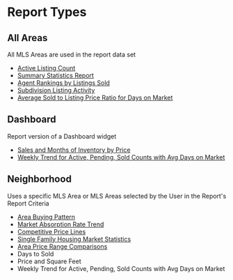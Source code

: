 # Report Types 
## All Areas
All MLS Areas are used in the report data set
- [Active Listing Count](../Reports/ReportTypes/reda_rpt_type_active_listing_count.md)
- [Summary Statistics Report](../Reports/ReportTypes/reda_rpt_type_allarea_summary_stats.md)
- [Agent Rankings by Listings Sold](../Reports/ReportTypes/reda_rpt_type_agent_rankings.md)
- [Subdivision Listing Activity](../Reports/ReportTypes/reda_rpt_type_subdivision_activity.md)
- [Average Sold to Listing Price Ratio for Days on Market](../Reports/ReportTypes/reda_rpt_type_avg_sold_to_listing.md)

## Dashboard
Report version of a Dashboard widget
- [Sales and Months of Inventory by Price](../Reports/ReportTypes/reda_rpt_type_sales_inventory_by_price.md)
- [Weekly Trend for Active, Pending, Sold Counts with Avg Days on Market](../Reports/ReportTypes/reda_rpt_type_weekly_active_pendng_sold_dom.md)

## Neighborhood
Uses a specific MLS Area or MLS Areas selected by the User in the Report's Report Criteria
- [Area Buying Pattern](../Reports/ReportTypes/reda_rpt_type_area_buying_pattern.md)
- [Market Absorption Rate Trend](../Reports/ReportTypes/reda_rpt_type_market_absorption_rate.md)
- [Competitive Price Lines](../Reports/ReportTypes/reda_rpt_type_competitive_price_lines.md)
- [Single Family Housing Market Statistics](../Reports/ReportTypes/reda_rpt_type_single_family_stats.md)
- [Area Price Range Comparisons](../Reports/ReportTypes/reda_rpt_type_price_range_comparison.md)
- Days to Sold
- Price and Square Feet
- Weekly Trend for Active, Pending, Sold Counts with Avg Days on Market

